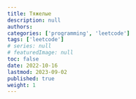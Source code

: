 ```yaml
---
title: Тяжелые
description: null
authors:
categories: ['programming', 'leetcode']
tags: ['leetcode']
# series: null
# featuredImage: null
toc: false
date: 2022-10-16
lastmod: 2023-09-02
published: true
weight: 1
---
```

